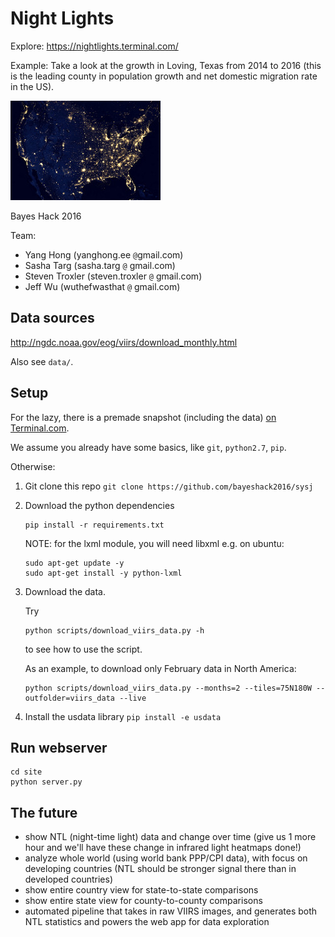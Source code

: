 # Night Lights

Explore: https://nightlights.terminal.com/

Example: Take a look at the growth in Loving, Texas from 2014 to 2016 (this is the leading county in population growth and net domestic migration rate in the US).

![VIIRS Suomi NPP satellite US 2012](data/nightlights.jpg)

Bayes Hack 2016

Team:
- Yang Hong (yanghong.ee `@`gmail.com)
- Sasha Targ (sasha.targ `@` gmail.com)
- Steven Troxler (steven.troxler `@` gmail.com)
- Jeff Wu (wuthefwasthat `@` gmail.com)

## Data sources

http://ngdc.noaa.gov/eog/viirs/download_monthly.html

Also see `data/`.

## Setup

For the lazy, there is a premade snapshot (including the data) [on Terminal.com](https://www.terminal.com/snapshot/1b57cc3d68112dcff922d1a1d98ae70de29161cb5080387e3d02377546e55ae0).

We assume you already have some basics, like `git`, `python2.7`, `pip`.

Otherwise:

1.  Git clone this repo
    ```git clone https://github.com/bayeshack2016/sysj```

1.  Download the python dependencies
    ```
    pip install -r requirements.txt
    ```

    NOTE: for the lxml module, you will need libxml
    e.g. on ubuntu:
    ```
    sudo apt-get update -y
    sudo apt-get install -y python-lxml
    ```

1. Download the data.

   Try
   ```
   python scripts/download_viirs_data.py -h
   ```
   to see how to use the script.

   As an example, to download only February data in North America:
   ```
   python scripts/download_viirs_data.py --months=2 --tiles=75N180W --outfolder=viirs_data --live
   ```

1. Install the usdata library
   ``` pip install -e usdata ```

## Run webserver

```
cd site
python server.py
```

## The future

- show NTL (night-time light) data and change over time (give us 1 more hour and we'll have these change in infrared light heatmaps done!)
- analyze whole world (using world bank PPP/CPI data), with focus on developing countries (NTL should be stronger signal there than in developed countries)
- show entire country view for state-to-state comparisons
- show entire state view for county-to-county comparisons
- automated pipeline that takes in raw VIIRS images, and generates both NTL statistics and powers the web app for data exploration
